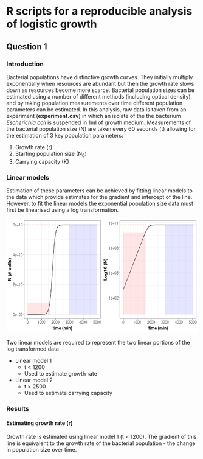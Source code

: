 # R scripts for a reproducible analysis of logistic growth

## Question 1

### Introduction
Bacterial populations have distinctive growth curves. They initially multiply exponentially when resources are abundant but then the growth rate slows down as resources become more scarce. Bacterial population sizes can be estimated using a number of different methods (including optical density), and by taking population measurements over time different population parameters can be estimated. In this analysis, raw data is taken from an experiment (**experiment.csv**) in which an isolate of the the bacterium *Escherichia coli* is suspended in 1ml of growth medium. Measurements of the bacterial population size (N) are taken every 60 seconds (t) allowing for the estimation of 3 key population parameters:
1. Growth rate (r)
2. Starting population size (N<sub>0</sub>)
3. Carrying capacity (K)

### Linear models
Estimation of these parameters can be achieved by fitting linear models to the data which provide estimates for the gradient and intercept of the line. However, to fit the linear models the exponential population size data must first be linearised using a log transformation.
<p align="center">
<img src="https://github.com/dusty-saxophone/logistic_growth/blob/main/logistic_growth(2).png" width="650" height="300">
</p>
Two linear models are required to represent the two linear portions of the log transformed data

- Linear model 1
  - t < 1200
  - Used to estimate growth rate
- Linear model 2
  - t > 2500
  - Used to estimate carrying capacity

### Results
#### Estimating growth rate (r)
Growth rate is estimated using linear model 1 (t < 1200). The gradient of this line is equivalent to the growth rate of the bacterial population - the change in population size over time.






